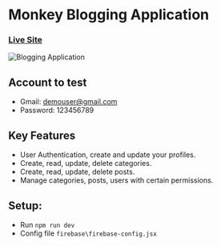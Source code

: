 # Monkey Blogging Application

### [Live Site](https://monkey-blogging-cyan.vercel.app/)

![Blogging Application](https://i.ibb.co/d023691/monkey-Blogging-Home-Page.png)

## Account to test

- Gmail: demouser@gmail.com
- Password: 123456789

## Key Features

- User Authentication, create and update your profiles.
- Create, read, update, delete categories.
- Create, read, update, delete posts.
- Manage categories, posts, users with certain permissions.

## Setup:

- Run `npm run dev`
- Config file `firebase\firebase-config.jsx`
